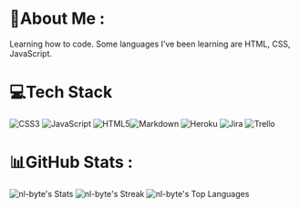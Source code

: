 # 💫About Me :

 Learning how to code. Some languages I’ve been learning are HTML, CSS, JavaScript.



# 💻Tech Stack

![CSS3](https://img.shields.io/badge/css3-%231572B6.svg?style=for-the-badge&logo=css3&logoColor=white) ![JavaScript](https://img.shields.io/badge/javascript-%23323330.svg?style=for-the-badge&logo=javascript&logoColor=%23F7DF1E) 
![HTML5](https://img.shields.io/badge/html5-%23E34F26.svg?style=for-the-badge&logo=html5&logoColor=white)![Markdown](https://img.shields.io/badge/markdown-%23000000.svg?style=for-the-badge&logo=markdown&logoColor=white) 
![Heroku](https://img.shields.io/badge/heroku-%23430098.svg?style=for-the-badge&logo=heroku&logoColor=white) 
![Jira](https://img.shields.io/badge/jira-%230A0FFF.svg?style=for-the-badge&logo=jira&logoColor=white) 
![Trello](https://img.shields.io/badge/Trello-%23026AA7.svg?style=for-the-badge&logo=Trello&logoColor=white)

# 📊GitHub Stats :
![nl-byte's Stats](https://github-readme-stats.vercel.app/api?username=nl-byte&theme=omni&show_icons=true&hide_border=true&count_private=true)
![nl-byte's Streak](https://github-readme-streak-stats.herokuapp.com/?user=nl-byte&theme=omni&hide_border=true)
![nl-byte's Top Languages](https://github-readme-stats.vercel.app/api/top-langs/?username=nl-byte&theme=omni&show_icons=true&hide_border=true&layout=compact)